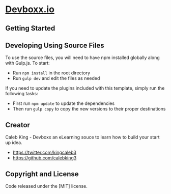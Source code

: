 # [Devboxx.io](https://devboxx.io/)

## Getting Started
## Developing Using Source Files

To use the source files, you will need to have npm installed globally along with Gulp.js. To start:
* Run `npm install` in the root directory
* Run `gulp dev` and edit the files as needed

If you need to update the plugins included with this template, simply run the following tasks:
* First run `npm update` to update the dependencies
* Then run `gulp copy` to copy the new versions to their proper destinations

## Creator
Caleb King - Devboxx an eLearning souce to learn how to build your start up idea.

* https://twitter.com/kingcaleb3
* https://github.com/calebking3

## Copyright and License

Code released under the [MIT] license.
